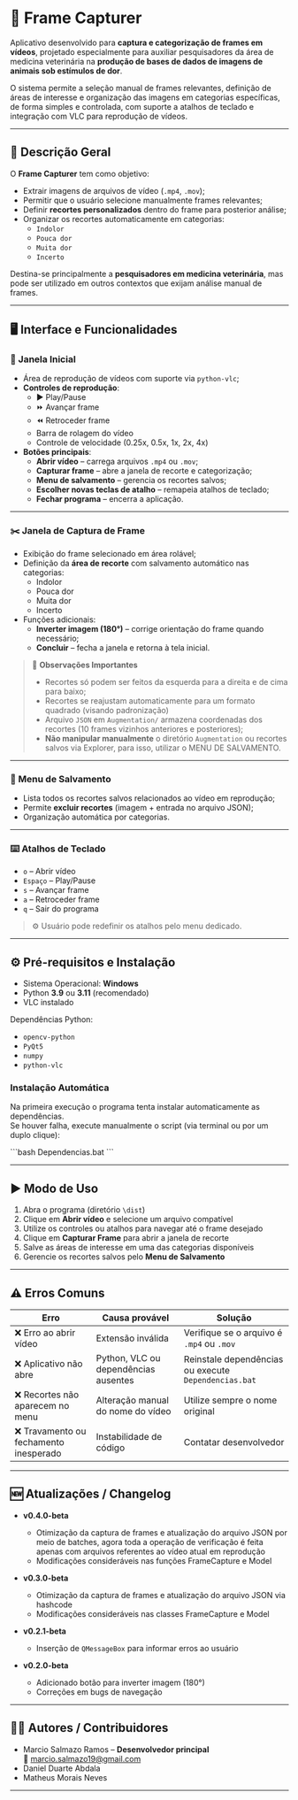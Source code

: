 # 📸 Frame Capturer

Aplicativo desenvolvido para **captura e categorização de frames em vídeos**, projetado especialmente para auxiliar pesquisadores da área de medicina veterinária na **produção de bases de dados de imagens de animais sob estímulos de dor**.

O sistema permite a seleção manual de frames relevantes, definição de áreas de interesse e organização das imagens em categorias específicas, de forma simples e controlada, com suporte a atalhos de teclado e integração com VLC para reprodução de vídeos.

---

## 🔎 Descrição Geral

O **Frame Capturer** tem como objetivo:
- Extrair imagens de arquivos de vídeo (`.mp4`, `.mov`);
- Permitir que o usuário selecione manualmente frames relevantes;
- Definir **recortes personalizados** dentro do frame para posterior análise;
- Organizar os recortes automaticamente em categorias:  
  - `Indolor`  
  - `Pouca dor`  
  - `Muita dor`  
  - `Incerto`

Destina-se principalmente a **pesquisadores em medicina veterinária**, mas pode ser utilizado em outros contextos que exijam análise manual de frames.

---

## 🖥️ Interface e Funcionalidades

### 📂 Janela Inicial
- Área de reprodução de vídeos com suporte via `python-vlc`;
- **Controles de reprodução**:
  - ▶️ Play/Pause  
  - ⏩ Avançar frame  
  - ⏪ Retroceder frame  
  - Barra de rolagem do vídeo  
  - Controle de velocidade (0.25x, 0.5x, 1x, 2x, 4x)  
- **Botões principais**:
  - **Abrir vídeo** – carrega arquivos `.mp4` ou `.mov`;  
  - **Capturar frame** – abre a janela de recorte e categorização;  
  - **Menu de salvamento** – gerencia os recortes salvos;  
  - **Escolher novas teclas de atalho** – remapeia atalhos de teclado;  
  - **Fechar programa** – encerra a aplicação.  

---

### ✂️ Janela de Captura de Frame
- Exibição do frame selecionado em área rolável;
- Definição da **área de recorte** com salvamento automático nas categorias:
  - Indolor  
  - Pouca dor  
  - Muita dor  
  - Incerto
- Funções adicionais:
  - **Inverter imagem (180°)** – corrige orientação do frame quando necessário;
  - **Concluir** – fecha a janela e retorna à tela inicial.  

> 🔎 **Observações Importantes**  
> - Recortes só podem ser feitos da esquerda para a direita e de cima para baixo;
> - Recortes se reajustam automaticamente para um formato quadrado (visando padronização)
> - Arquivo `JSON` em `Augmentation/` armazena coordenadas dos recortes (10 frames vizinhos anteriores e posteriores);  
> - **Não manipular manualmente** o diretório `Augmentation` ou recortes salvos via Explorer, para isso, utilizar o MENU DE SALVAMENTO.  

---

### 💾 Menu de Salvamento
- Lista todos os recortes salvos relacionados ao vídeo em reprodução;
- Permite **excluir recortes** (imagem + entrada no arquivo JSON);
- Organização automática por categorias.

---

### ⌨️ Atalhos de Teclado
- `o` – Abrir vídeo  
- `Espaço` – Play/Pause  
- `s` – Avançar frame  
- `a` – Retroceder frame  
- `q` – Sair do programa  

> ⚙️ Usuário pode redefinir os atalhos pelo menu dedicado.  

---

## ⚙️ Pré-requisitos e Instalação

- Sistema Operacional: **Windows**  
- Python **3.9** ou **3.11** (recomendado)  
- VLC instalado  

Dependências Python:
- `opencv-python`  
- `PyQt5`  
- `numpy`  
- `python-vlc`  

### Instalação Automática
Na primeira execução o programa tenta instalar automaticamente as dependências.  
Se houver falha, execute manualmente o script (via terminal ou por um duplo clique):

\`\`\`bash
Dependencias.bat
\`\`\`

---

## ▶️ Modo de Uso

1. Abra o programa (diretório `\dist`)  
2. Clique em **Abrir vídeo** e selecione um arquivo compatível  
3. Utilize os controles ou atalhos para navegar até o frame desejado  
4. Clique em **Capturar Frame** para abrir a janela de recorte  
5. Salve as áreas de interesse em uma das categorias disponíveis  
6. Gerencie os recortes salvos pelo **Menu de Salvamento**  

---

## ⚠️ Erros Comuns

| Erro | Causa provável | Solução |
|------|----------------|---------|
| ❌ Erro ao abrir vídeo | Extensão inválida | Verifique se o arquivo é `.mp4` ou `.mov` |
| ❌ Aplicativo não abre | Python, VLC ou dependências ausentes | Reinstale dependências ou execute `Dependencias.bat` |
| ❌ Recortes não aparecem no menu | Alteração manual do nome do vídeo | Utilize sempre o nome original |
| ❌ Travamento ou fechamento inesperado | Instabilidade de código | Contatar desenvolvedor |

---

## 🆕 Atualizações / Changelog

- **v0.4.0-beta**
  - Otimização da captura de frames e atualização do arquivo JSON por meio de batches, agora toda a operação de verificação é feita apenas com arquivos referentes ao vídeo atual em reprodução
  - Modificações consideráveis nas funções FrameCapture e Model

- **v0.3.0-beta**
  - Otimização da captura de frames e atualização do arquivo JSON via hashcode
  - Modificações consideráveis nas classes FrameCapture e Model
  
- **v0.2.1-beta**
  - Inserção de `QMessageBox` para informar erros ao usuário  

- **v0.2.0-beta**
  - Adicionado botão para inverter imagem (180°)  
  - Correções em bugs de navegação  

---

## 👨‍💻 Autores / Contribuidores

- Marcio Salmazo Ramos – **Desenvolvedor principal**  
  📧 marcio.salmazo19@gmail.com  
- Daniel Duarte Abdala  
- Matheus Morais Neves  

---
